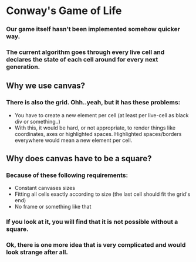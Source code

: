 # Conway's Game of Life

### Our game itself hasn't been implemented somehow quicker way.
### The current algorithm goes through every live cell and declares the state of each cell around for every next generation.
## Why we use canvas?
### There is also the grid. Ohh..yeah, but it has these problems:
- You have to create a new element per cell (at least per live-cell as black div or something..)
- With this, it would be hard, or not appropriate, to render things like coordinates, axes or highlighted spaces. Highlighted spaces/borders everywhere would mean a new element per cell.
## Why does canvas have to be a square?
### Because of these following requirements:
- Constant canvases sizes
- Fitting all cells exactly according to size (the last cell should fit the grid's end)
- No frame or something like that
### If you look at it, you will find that it is not possible without a square.
### Ok, there is one more idea that is very complicated and would look strange after all.
